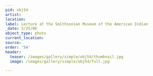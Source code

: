 ```yaml
---
pid: obj54
artist:
location:
label: Lecture at the Smithsonian Museum of the American Indian
_date: 3/25/06
object_type: photo
current_location:
source:
order: '54'
header:
  teaser: /images/gallery/simple/obj54/thumbnail.jpg
  image: /images/gallery/simple/obj54/full.jpg

---
```

